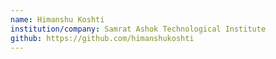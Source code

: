 ```yaml
---
name: Himanshu Koshti
institution/company: Samrat Ashok Technological Institute
github: https://github.com/himanshukoshti
---
```

